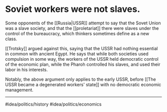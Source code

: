 # Soviet workers were not slaves.
Some opponents of the [[Russia|USSR]] attempt to say that the Sovet Union was a slave society, and that the [[proletariat]] there were slaves under the control of the bureaucracy, which thinkers sometimes define as a new class. 

[[Trotsky]] argued against this, saying that the USSR had nothing essential in common with ancient Egypt. He says that while both societies used compulsion in some way, the workers of the USSR held democratic control of the economic plan, while the Pharoh controlled his slaves, and used their labor in his interests. 

Notably, the above argument only applies to the early USSR, before [[The USSR became a degenerated workers' state]] with no democratic economic management. 

---
#idea/politics/history 
#idea/politics/economics 